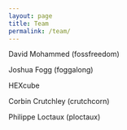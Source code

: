 ```yaml
---
layout: page
title: Team
permalink: /team/
---
```


David Mohammed (fossfreedom)

Joshua Fogg (foggalong)

HEXcube

Corbin Crutchley (crutchcorn)

Philippe Loctaux (ploctaux)
